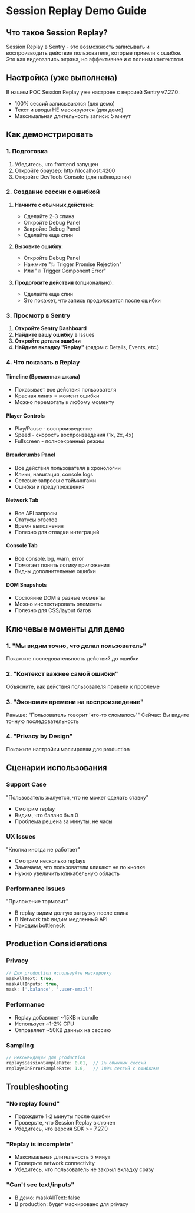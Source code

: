 # Session Replay Demo Guide

## Что такое Session Replay?

Session Replay в Sentry - это возможность записывать и воспроизводить действия пользователя, которые привели к ошибке. Это как видеозапись экрана, но эффективнее и с полным контекстом.

## Настройка (уже выполнена)

В нашем POC Session Replay уже настроен с версией Sentry v7.27.0:
- 100% сессий записываются (для демо)
- Текст и вводы НЕ маскируются (для демо)
- Максимальная длительность записи: 5 минут

## Как демонстрировать

### 1. Подготовка
1. Убедитесь, что frontend запущен
2. Откройте браузер: http://localhost:4200
3. Откройте DevTools Console (для наблюдения)

### 2. Создание сессии с ошибкой
1. **Начните с обычных действий**:
   - Сделайте 2-3 спина
   - Откройте Debug Panel
   - Закройте Debug Panel
   - Сделайте еще спин

2. **Вызовите ошибку**:
   - Откройте Debug Panel
   - Нажмите "💥 Trigger Promise Rejection"
   - Или "🔥 Trigger Component Error"

3. **Продолжите действия** (опционально):
   - Сделайте еще спин
   - Это покажет, что запись продолжается после ошибки

### 3. Просмотр в Sentry

1. **Откройте Sentry Dashboard**
2. **Найдите вашу ошибку** в Issues
3. **Откройте детали ошибки**
4. **Найдите вкладку "Replay"** (рядом с Details, Events, etc.)

### 4. Что показать в Replay

#### Timeline (Временная шкала)
- Показывает все действия пользователя
- Красная линия = момент ошибки
- Можно перемотать к любому моменту

#### Player Controls
- Play/Pause - воспроизведение
- Speed - скорость воспроизведения (1x, 2x, 4x)
- Fullscreen - полноэкранный режим

#### Breadcrumbs Panel
- Все действия пользователя в хронологии
- Клики, навигация, console.logs
- Сетевые запросы с таймингами
- Ошибки и предупреждения

#### Network Tab
- Все API запросы
- Статусы ответов
- Время выполнения
- Полезно для отладки интеграций

#### Console Tab
- Все console.log, warn, error
- Помогает понять логику приложения
- Видны дополнительные ошибки

#### DOM Snapshots
- Состояние DOM в разные моменты
- Можно инспектировать элементы
- Полезно для CSS/layout багов

## Ключевые моменты для демо

### 1. "Мы видим точно, что делал пользователь"
Покажите последовательность действий до ошибки

### 2. "Контекст важнее самой ошибки"
Объясните, как действия пользователя привели к проблеме

### 3. "Экономия времени на воспроизведение"
Раньше: "Пользователь говорит 'что-то сломалось'"
Сейчас: Вы видите точную последовательность

### 4. "Privacy by Design"
Покажите настройки маскировки для production

## Сценарии использования

### Support Case
"Пользователь жалуется, что не может сделать ставку"
- Смотрим replay
- Видим, что баланс был 0
- Проблема решена за минуты, не часы

### UX Issues
"Кнопка иногда не работает"
- Смотрим несколько replays
- Замечаем, что пользователи кликают не по кнопке
- Нужно увеличить кликабельную область

### Performance Issues
"Приложение тормозит"
- В replay видим долгую загрузку после спина
- В Network tab видим медленный API
- Находим bottleneck

## Production Considerations

### Privacy
```javascript
// Для production используйте маскировку
maskAllText: true,
maskAllInputs: true,
mask: ['.balance', '.user-email']
```

### Performance
- Replay добавляет ~15KB к bundle
- Использует ~1-2% CPU
- Отправляет ~50KB данных на сессию

### Sampling
```javascript
// Рекомендации для production
replaysSessionSampleRate: 0.01,  // 1% обычных сессий
replaysOnErrorSampleRate: 1.0,   // 100% сессий с ошибками
```

## Troubleshooting

### "No replay found"
- Подождите 1-2 минуты после ошибки
- Проверьте, что Session Replay включен
- Убедитесь, что версия SDK >= 7.27.0

### "Replay is incomplete"
- Максимальная длительность 5 минут
- Проверьте network connectivity
- Убедитесь, что пользователь не закрыл вкладку сразу

### "Can't see text/inputs"
- В демо: maskAllText: false
- В production: будет маскировано для privacy